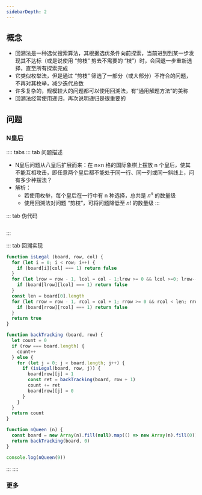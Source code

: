 ```yaml
---
sidebarDepth: 2
---
```


## 概念

+ 回溯法是一种选优搜索算法，其根据选优条件向前探索，当前进到到某一步发现其不达标（或是说使用 “剪枝” 剪去不需要的 “枝”）时，会回退一步重新选择，直至所有探索完成
+ 它类似枚举法，但是通过 “剪枝” 筛选了一部分（或大部分）不符合的问题，不再对其枚举，减少迭代总数
+ 许多复杂的，规模较大的问题都可以使用回溯法，有“通用解题方法”的美称
+ 回溯法经常使用递归，再次说明递归是很重要的




## 问题

### N皇后

:::: tabs
::: tab 问题描述
+ N皇后问题从八皇后扩展而来：在 n×n 格的国际象棋上摆放 n 个皇后，使其不能互相攻击，即任意两个皇后都不能处于同一行、同一列或同一斜线上，问有多少种摆法？
+ 解析：
  + 若使用枚举，每个皇后在一行中有 n 种选择，总共是 $n^n$ 的数量级
  + 使用回溯法对问题 “剪枝”，可将问题降低至 $n!$ 的数量级
:::

::: tab 伪代码
```

```
:::

::: tab 回溯实现
```js
function isLegal (board, row, col) {
  for (let i = 0; i < row; i++) {
    if (board[i][col] === 1) return false
  }
  for (let lrow = row - 1, lcol = col - 1;lrow >= 0 && lcol >=0; lrow--, lcol--) {
    if (board[lrow][lcol] === 1) return false
  }
  const len = board[0].length
  for (let rrow = row - 1, rcol = col + 1; rrow >= 0 && rcol < len; rrow--, rcol++) {
    if (board[rrow][rcol] === 1) return false
  }
  return true
}

function backTracking (board, row) {
  let count = 0
  if (row === board.length) {
    count++
  } else {
    for (let j = 0; j < board.length; j++) {
      if (isLegal(board, row, j)) {
        board[row][j] = 1
        const ret = backTracking(board, row + 1)
        count += ret
        board[row][j] = 0
      }
    }
  }
  return count
}

function nQueen (n) {
  const board = new Array(n).fill(null).map(() => new Array(n).fill(0))
  return backTracking(board, 0)
}

console.log(nQueen(9))
```
:::
::::




### 更多


